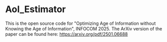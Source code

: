 # AoI_Estimator
This is the open source code for "Optimizing Age of Information without Knowing the Age of Information", INFOCOM 2025. The ArXiv version of the paper can be found here: https://arxiv.org/pdf/2501.06688
